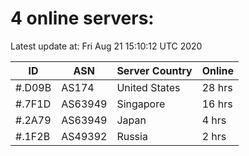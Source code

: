 # 4 online servers:

Latest update at: Fri Aug 21 15:10:12 UTC 2020

| ID | ASN | Server Country | Online |
| -- | --- | -------------- | ------ |
| #.D09B | AS174 | United States | 28 hrs |
| #.7F1D | AS63949 | Singapore | 16 hrs |
| #.2A79 | AS63949 | Japan | 4 hrs |
| #.1F2B | AS49392 | Russia | 2 hrs |


